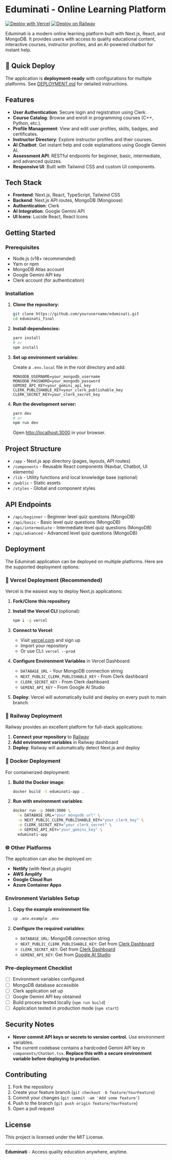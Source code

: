 # Eduminati - Online Learning Platform

[![Deploy with Vercel](https://vercel.com/button)](https://vercel.com/new/clone?repository-url=https://github.com/Dozzergeeky/eduminati_final)
[![Deploy on Railway](https://railway.app/button.svg)](https://railway.app/template)

Eduminati is a modern online learning platform built with Next.js, React, and MongoDB. It provides users with access to quality educational content, interactive courses, instructor profiles, and an AI-powered chatbot for instant help.

## 🚀 Quick Deploy

The application is **deployment-ready** with configurations for multiple platforms. See [DEPLOYMENT.md](./DEPLOYMENT.md) for detailed instructions.

## Features

- **User Authentication**: Secure login and registration using Clerk.
- **Course Catalog**: Browse and enroll in programming courses (C++, Python, etc.).
- **Profile Management**: View and edit user profiles, skills, badges, and certificates.
- **Instructor Directory**: Explore instructor profiles and their courses.
- **AI Chatbot**: Get instant help and code explanations using Google Gemini AI.
- **Assessment API**: RESTful endpoints for beginner, basic, intermediate, and advanced quizzes.
- **Responsive UI**: Built with Tailwind CSS and custom UI components.

## Tech Stack

- **Frontend**: Next.js, React, TypeScript, Tailwind CSS
- **Backend**: Next.js API routes, MongoDB (Mongoose)
- **Authentication**: Clerk
- **AI Integration**: Google Gemini API
- **UI Icons**: Lucide React, React Icons

## Getting Started

### Prerequisites

- Node.js (v18+ recommended)
- Yarn or npm
- MongoDB Atlas account
- Google Gemini API key
- Clerk account (for authentication)

### Installation

1. **Clone the repository:**
   ```sh
   git clone https://github.com/yourusername/eduminati.git
   cd eduminati_final
   ```

2. **Install dependencies:**
   ```sh
   yarn install
   # or
   npm install
   ```

3. **Set up environment variables:**

   Create a `.env.local` file in the root directory and add:

   ```
   MONGODB_USERNAME=your_mongodb_username
   MONGODB_PASSWORD=your_mongodb_password
   GEMINI_API_KEY=your_gemini_api_key
   CLERK_PUBLISHABLE_KEY=your_clerk_publishable_key
   CLERK_SECRET_KEY=your_clerk_secret_key
   ```

4. **Run the development server:**
   ```sh
   yarn dev
   # or
   npm run dev
   ```

   Open [http://localhost:3000](http://localhost:3000) in your browser.

## Project Structure

- `/app` - Next.js app directory (pages, layouts, API routes)
- `/components` - Reusable React components (Navbar, Chatbot, UI elements)
- `/lib` - Utility functions and local knowledge base (optional)
- `/public` - Static assets
- `/styles` - Global and component styles

## API Endpoints

- `/api/beginner` - Beginner level quiz questions (MongoDB)
- `/api/basic` - Basic level quiz questions (MongoDB)
- `/api/intermediate` - Intermediate level quiz questions (MongoDB)
- `/api/advanced` - Advanced level quiz questions (MongoDB)

## Deployment

The Eduminati application can be deployed on multiple platforms. Here are the supported deployment options:

### 🚀 Vercel Deployment (Recommended)

Vercel is the easiest way to deploy Next.js applications:

1. **Fork/Clone this repository**
2. **Install the Vercel CLI** (optional):
   ```bash
   npm i -g vercel
   ```
3. **Connect to Vercel**:
   - Visit [vercel.com](https://vercel.com) and sign up
   - Import your repository
   - Or use CLI: `vercel --prod`

4. **Configure Environment Variables** in Vercel Dashboard:
   - `DATABASE_URL` - Your MongoDB connection string
   - `NEXT_PUBLIC_CLERK_PUBLISHABLE_KEY` - From Clerk dashboard
   - `CLERK_SECRET_KEY` - From Clerk dashboard  
   - `GEMINI_API_KEY` - From Google AI Studio

5. **Deploy**: Vercel will automatically build and deploy on every push to main branch.

### 🚢 Railway Deployment

Railway provides an excellent platform for full-stack applications:

1. **Connect your repository** to [Railway](https://railway.app)
2. **Add environment variables** in Railway dashboard
3. **Deploy**: Railway will automatically detect Next.js and deploy

### 🐳 Docker Deployment

For containerized deployment:

1. **Build the Docker image**:
   ```bash
   docker build -t eduminati-app .
   ```

2. **Run with environment variables**:
   ```bash
   docker run -p 3000:3000 \
     -e DATABASE_URL="your_mongodb_url" \
     -e NEXT_PUBLIC_CLERK_PUBLISHABLE_KEY="your_clerk_key" \
     -e CLERK_SECRET_KEY="your_clerk_secret" \
     -e GEMINI_API_KEY="your_gemini_key" \
     eduminati-app
   ```

### 🌐 Other Platforms

The application can also be deployed on:
- **Netlify** (with Next.js plugin)
- **AWS Amplify**
- **Google Cloud Run**
- **Azure Container Apps**

### Environment Variables Setup

1. **Copy the example environment file**:
   ```bash
   cp .env.example .env
   ```

2. **Configure the required variables**:
   - `DATABASE_URL`: MongoDB connection string
   - `NEXT_PUBLIC_CLERK_PUBLISHABLE_KEY`: Get from [Clerk Dashboard](https://dashboard.clerk.com)
   - `CLERK_SECRET_KEY`: Get from [Clerk Dashboard](https://dashboard.clerk.com)
   - `GEMINI_API_KEY`: Get from [Google AI Studio](https://ai.google.dev)

### Pre-deployment Checklist

- [ ] Environment variables configured
- [ ] MongoDB database accessible
- [ ] Clerk application set up
- [ ] Google Gemini API key obtained
- [ ] Build process tested locally (`npm run build`)
- [ ] Application tested in production mode (`npm start`)

## Security Notes

- **Never commit API keys or secrets to version control.** Use environment variables.
- The current codebase contains a hardcoded Gemini API key in `components/Chatbot.tsx`. **Replace this with a secure environment variable before deploying to production.**

## Contributing

1. Fork the repository
2. Create your feature branch (`git checkout -b feature/YourFeature`)
3. Commit your changes (`git commit -am 'Add some feature'`)
4. Push to the branch (`git push origin feature/YourFeature`)
5. Open a pull request

## License

This project is licensed under the MIT License.

---

**Eduminati** - Access quality education anywhere, anytime.

